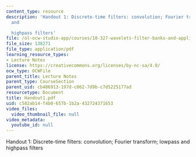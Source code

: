 ```yaml
---
content_type: resource
description: 'Handout 1: Discrete-time filters: convolution; Fourier transform; lowpass
  and

  highpass filters'
file: /ol-ocw-studio-app/courses/18-327-wavelets-filter-banks-and-applications-spring-2003/c582ab14f4b0657b1b2a432724371653_Handout1.pdf
file_size: 138271
file_type: application/pdf
learning_resource_types:
- Lecture Notes
license: https://creativecommons.org/licenses/by-nc-sa/4.0/
ocw_type: OCWFile
parent_title: Lecture Notes
parent_type: CourseSection
parent_uid: cb486913-197d-c062-7d9b-c7d5225177ad
resourcetype: Document
title: Handout1.pdf
uid: c582ab14-f4b0-657b-1b2a-432724371653
video_files:
  video_thumbnail_file: null
video_metadata:
  youtube_id: null
---
```

Handout 1: Discrete-time filters: convolution; Fourier transform; lowpass and
highpass filters